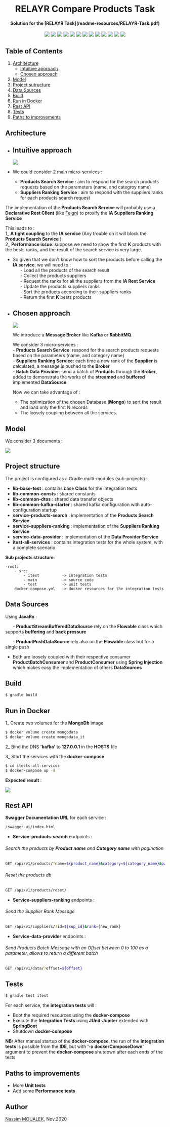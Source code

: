  
<h1 align="center">    
  <br>    
    RELAYR Compare Products Task    
  <br>    
</h1>    
    
<h4 align="center">Solution for the [RELAYR Task](readme-resources/RELAYR-Task.pdf)</h4>    
      
<p align="center">    
    <a alt="Java">    
        <img src="https://img.shields.io/badge/Java-v11-orange.svg" />    
    </a>    
    <a alt="Gradle">    
        <img src="https://img.shields.io/badge/Gradle-6.7-orange.svg" />    
    </a>    
    <a alt="Spring Boot">    
        <img src="https://img.shields.io/badge/Spring%20Boot-v2.3.4-brightgreen.svg" />    
    </a>    
    <a alt="MongoDB">    
        <img src="https://img.shields.io/badge/MongoDB-4.4-brightgreen.svg">    
    </a>    
    <a alt="Kafka">    
        <img src="https://img.shields.io/badge/Kafka-2.5-brightgreen.svg">      
    </a>          
    <a alt="Docker">    
        <img src="https://img.shields.io/badge/Docker-19-brightgreen.svg" />    
    </a>    
    <a alt="JavaRx">    
        <img src="https://img.shields.io/badge/JavaRx-3.0-brightgreen.svg" />    
    </a>
    <a alt="MapStruct">    
        <img src="https://img.shields.io/badge/MapStruct-1.4-brightgreen.svg" />    
    </a>
    <a alt="Junit5">    
        <img src="https://img.shields.io/badge/Junit-5.6-brightgreen.svg" />    
    </a>
    <a alt="RestAssured">    
        <img src="https://img.shields.io/badge/RestAssured-4.3-brightgreen.svg" />    
    </a>
    <a alt="Mockito">    
        <img src="https://img.shields.io/badge/Mockito-3.3-brightgreen.svg" />    
    </a>   
    <a alt="AssertJ">    
         <img src="https://img.shields.io/badge/AssertJ-3.1-brightgreen.svg" />    
    </a>    
    <a alt="License">    
        <img src="https://img.shields.io/badge/License-MIT-blue.svg" />    
    </a>    
</p>    
    
## Table of Contents 
1. [Architecture](#Architecture)
   - [Intuitive approach](#First-approach)    
   - [Chosen approach](#Chosen-approach)    
2. [Model](#Model)
2. [Project sutructure](#Project-structure)
3. [Data Sources](#Data-Sources)       
4. [Build](#Build)  
5. [Run in Docker](#Run-in-Docker)  
6. [Rest API](#Rest-API)    
7. [Tests](#Tests)        
8. [Paths to improvements](#Paths-to-improvements)       
  
  
## Architecture ## 
- ## Intuitive approach ##    
  ![](readme-resources/intuitive-approach.png)  

- We could consider 2 main micro-services :  
	- **Products Search Service** : aim to respond for the search products requests based on the parameters (name, and categroy name)  
	- **Suppliers Ranking Service** : aim to respond with the suppliers ranks for each products search request
	
The implementation of the **Products Search Service** will probably use a **Declarative Rest Client** (like [Feign](https://github.com/OpenFeign/feign)) to proxify the **IA Suppliers Ranking Service**  

This leads to :  
    1_ **A tight coupling** to the **IA service** (Any trouble on it will block the **Products Search Service** )  
    2_ **Performance issue**: suppose we need to show the first **K** products with the bests ranks, and the result of the search service is very large.

- So given that we don't know how to sort the products before calling the **IA service**, we will need to :  
&nbsp;&nbsp;&nbsp;&nbsp;&nbsp;&nbsp;- Load all the products of the search result             
&nbsp;&nbsp;&nbsp;&nbsp;&nbsp;&nbsp;- Collect the products suppliers  
&nbsp;&nbsp;&nbsp;&nbsp;&nbsp;&nbsp;- Request the ranks for all the suppliers from the **IA Rest Service**  
&nbsp;&nbsp;&nbsp;&nbsp;&nbsp;&nbsp;- Update the products suppliers ranks  
&nbsp;&nbsp;&nbsp;&nbsp;&nbsp;&nbsp;- Sort the products according to their suppliers ranks  
&nbsp;&nbsp;&nbsp;&nbsp;&nbsp;&nbsp;- Return the first **K** bests products
- ## Chosen approach ##  
  ![](readme-resources/chosen-approach.png)  
  
     We introduce a **Message Broker** like **Kafka** or **RabbitMQ**.
       
     We consider 3 micro-services :  
        - **Products Search Service**: respond for the search products requests based on the parameters (name, and category name)  
        - **Suppliers Ranking Service**: each time a new rank of the **Supplier** is calculated, a message is pushed to the **Broker**  
        - **Batch Data Provider**: send a batch of **Products** through the **Broker**, added to demonstrate the works of the **streamed** and **buffered** implemented **DataSource**
        
     Now we can take advantage of :
     - The optimization of the chosen Database (**Mongo**) to sort the result and load only the first N records
     - The loosely coupling between all the services.
## Model ##    
We consider 3 documents :

![](readme-resources/models.png)               
## Project structure ##  
The project is configured as a Gradle multi-modules (sub-projects) :  
- **lib-base-test** : contains base **Class** for the integration tests  
- **lib-common-consts** : shared constants  
- **lib-common-dtos** : shared data transfer objects  
- **lib-common-kafka-starter** : shared kafka configuration with auto-configuration startup  
- **service-products-search** : implementation of the **Products Search Service** 
- **service-suppliers-ranking** : implementation of the **Suppliers Ranking Service**  
- **service-data-provider** : implementation of the **Data Provider Service**  
- **itest-all-services** : contains integration tests for the whole system, with a complete scenario  

**Sub projects structure**:

    -root: 
        - src:
            - itest          -> integration tests
            - main           -> source code
            - test           -> unit tests
        docker-compose.yml   -> docker resources for the integration tests     
     
## Data Sources ##
Using **JavaRx** :  

&nbsp;&nbsp;&nbsp;&nbsp;&nbsp;&nbsp;- **ProductStreamBufferedDataSource** rely on the **Flowable** class which supports **buffering** and **back pressure**

&nbsp;&nbsp;&nbsp;&nbsp;&nbsp;&nbsp;- **ProductPushDataSource** rely also on the **Flowable** class but for a single push

- Both are loosely coupled with their respective consumer **ProductBatchConsumer** and **ProductConsumer** using **Spring Injection** which makes easy the implementation of others **DataSources**  

## Build ## 
```sh  
$ gradle build  
```
## Run in Docker ##  
1_ Create two volumes for the **MongoDb** image  
```sh 
$ docker volume create mongodata  
$ docker volume create mongodata_it  
```

2_ Bind the DNS **'kafka'** to **127.0.0.1** in the **HOSTS** file  
  
3_ Start the services with the **docker-compose**  
```sh  
$ cd itests-all-services
$ docker-compose up -d  
```
**Expected result** :

![](readme-resources/services.png)  
## Rest API ##  
**Swagger Documentation URL** for each service :
```sh  
/swagger-ui/index.html
```  
- **Service-products-search** endpoints : 
###### Search the products by **Product name** and **Category name** with pagination  
```sh  
GET /api/v1/products/?name=${product_name}&category=${category_name}&page=${page}&size=${size}
```  
###### Reset the products db
```sh 
GET /api/v1/products/reset/  
``` 
- **Service-suppliers-ranking** endpoints :
###### Send the Supplier Rank Message  
```sh  
GET /api/v1/suppliers/?id=${sup_id}&rank={new_rank}  
``` 
- **Service-data-provider** endpoints :  
###### Send Products Batch Message with an Offset between 0 to 100 as a parameter, allows to return a different batch
```sh  
GET /api/v1/data/?offset=${offset}  
```
## Tests ##
```sh  
$ gradle test itest  
```
For each service, the **integration tests** will :  
- Boot the required resources using the **docker-compose**   
- Execute the **Integration Tests** using **JUnit-Jupiter** extended with **SpringBoot**  
- Shutdown **docker-compose**  

**NB:** After manual startup of the **docker-compose**, the run of the **integration tests** is possible from the **IDE**, but with **'-x dockerComposeDown'** argument to prevent the **docker-compose** shutdown after each ends of the tests   
## Paths to improvements ##    
- More **Unit tests**
- Add some **Performance tests**
## Author ##
[Nassim MOUALEK](https://www.linkedin.com/in/nassim-moualek-8ab7231a/), Nov.2020        
